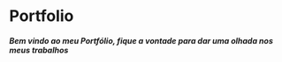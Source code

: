 # Portfolio

<h5> Bem vindo ao meu Portfólio, fique a vontade para dar uma olhada nos meus trabalhos 
